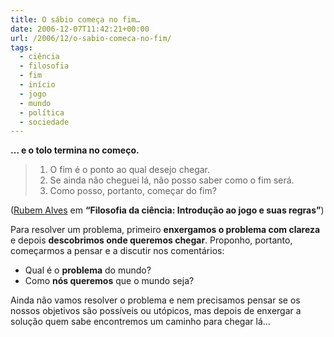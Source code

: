 ```yaml
---
title: O sábio começa no fim…
date: 2006-12-07T11:42:21+00:00
url: /2006/12/o-sabio-comeca-no-fim/
tags:
  - ciência
  - filosofia
  - fim
  - início
  - jogo
  - mundo
  - política
  - sociedade
---
```


**… e o tolo termina no começo.**

> 1. O fim é o ponto ao qual desejo chegar.
> 2. Se ainda não cheguei lá, não posso saber como o fim será.
> 3. Como posso, portanto, começar do fim?

([Rubem Alves][1] em **“Filosofia da ciência: Introdução ao jogo e suas regras”**)

Para resolver um problema, primeiro **enxergamos o problema com clareza** e depois **descobrimos onde queremos chegar**. Proponho, portanto, começarmos a pensar e a discutir nos comentários:

- Qual é o **problema** do mundo?
- Como **nós queremos** que o mundo seja?

Ainda não vamos resolver o problema e nem precisamos pensar se os nossos objetivos são possíveis ou utópicos, mas depois de enxergar a solução quem sabe encontremos um caminho para chegar lá…

[1]: http://pt.wikipedia.org/wiki/Rubem_Alves
